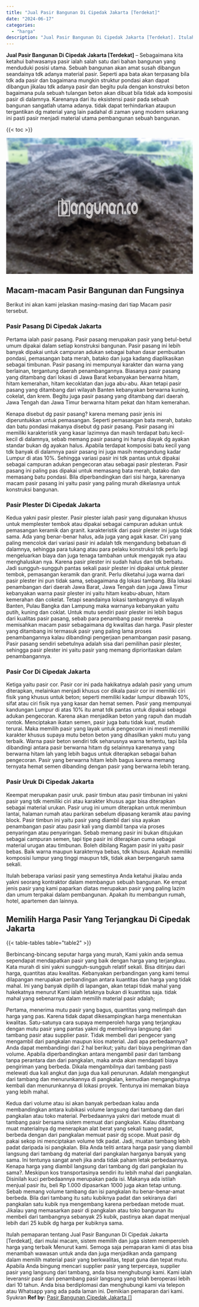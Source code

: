 ```yaml
---
title: "Jual Pasir Bangunan Di Cipedak Jakarta [Terdekat]"
date: "2024-06-17"
categories: 
  - "harga"
description: "Jual Pasir Bangunan Di Cipedak Jakarta [Terdekat]. Itulah pemaparan tentang Jual Pasir Bangunan Di Cipedak Jakarta [Terdekat], dari mulai macam, sistem mem..."
---
```


**Jual Pasir Bangunan Di Cipedak Jakarta \[Terdekat\]** – Sebagaimana kita ketahui bahwasanya pasir ialah salah satu dari bahan bangunan yang menduduki posisi utama. Sebuah bangunan akan amat susah dibangun seandainya tdk adanya material pasir. Seperti apa bata akan terpasang bila tdk ada pasir dan bagaimana mungkin struktur pondasi akan dapat dibangun jikalau tdk adanya pasir dan begitu pula dengan konstruksi beton bagaimana pula sebuah tulangan beton akan dibuat bila tidak ada komposisi pasir di dalamnya. Karenanya dari itu eksistensi pasir pada sebuah bangunan sangatlah utama adanya. tidak dapat terhindarkan ataupun tergantikan dg material yang lain padahal di zaman yang modern sekarang ini pasti pasir menjadi material utama pembangunan sebuah bangunan.

{{< toc >}}

![Jual Pasir Bangunan Di Cipedak Jakarta [Terdekat]](/images/jual-pasir-bangunan-38.png)

## Macam-macam Pasir Bangunan dan Fungsinya

Berikut ini akan kami jelaskan masing-masing dari tiap Macam pasir tersebut.

### Pasir Pasang Di Cipedak Jakarta

Pertama ialah pasir pasang. Pasir pasang merupakan pasir yang betul-betul umum dipakai dalam setiap konstruksi bangunan. Pasir pasang ini lebih banyak dipakai untuk campuran adukan sebagai bahan dasar pembuatan pondasi, pemasangan bata merah, batako dan juga kadang diaplikasikan sebagai timbunan. Pasir pasang ini mempunyai karakter dan warna yang berlainan, tergantung daerah penambangannya. Biasanya pasir pasang yang ditambang dari lokasi di Jawa Barat kebanyakan berwarna hitam, hitam kemerahan, hitam kecoklatan dan juga abu-abu. Akan tetapi pasir pasang yang ditambang dari wilayah Banten kebanyakan berwarna kuning, cokelat, dan krem. Begitu juga pasir pasang yang ditambang dari daerah Jawa Tengah dan Jawa Timur berwarna hitam pekat dan hitam kemerahan.

Kenapa disebut dg pasir pasang? karena memang pasir jenis ini diperuntukkan untuk pemasangan. Seperti pemasangan bata merah, batako dan batu pondasi makanya disebut dg pasir pasang. Pasir pasang ini memiliki karakteristik yang kasar lazimnya dan masih terdapat batu kecil-kecil di dalamnya, sebab memang pasir pasang ini hanya diayak dg ayakan standar bukan dg ayakan halus. Apabila terdapat komposisi batu kecil yang tdk banyak di dalamnya pasir pasang ini juga masih mengandung kadar Lumpur di atas 10%. Sehingga variasi pasir ini tdk pantas untuk dipakai sebagai campuran adukan pengecoran atau sebagai pasir plesteran. Pasir pasang ini paling pas dipakai untuk memasang bata merah, batako dan memasang batu pondasi. Bila diperbandingkan dari sisi harga, karenanya macam pasir pasang ini yaitu pasir yang paling murah dikelasnya untuk konstruksi bangunan.

### Pasir Plester Di Cipedak Jakarta

Kedua yakni pasir plester. Pasir plester ialah pasir yang digunakan khusus untuk memplester tembok atau dipakai sebagai campuran adukan untuk pemasangan keramik dan granit. karakteristik dari pasir plester ini juga tidak sama. Ada yang benar-benar halus, ada juga yang agak kasar. Ciri yang paling mencolok dari variasi pasir ini adalah tdk mengandung bebatuan di dalamnya, sehingga para tukang atau para pelaku konstruksi tdk perlu lagi mengeluarkan biaya dan juga tenaga tambahan untuk mengayak nya atau menghaluskan nya. Karena pasir plester ini sudah halus dan tdk berbatu. Jadi sungguh-sungguh pantas sekali pasir plester ini dipakai untuk plester tembok, pemasangan keramik dan granit. Perlu diketahui juga warna dari pasir plester ini pun tidak sama, sebagaimana dg lokasi tambang. Bila lokasi penambangan dari daerah Jawa Barat, Jawa Tengah dan juga Jawa Timur kebanyakan warna pasir plester ini yaitu hitam keabu-abuan, hitam kemerahan dan cokelat. Tetapi seandainya lokasi tambangnya di wilayah Banten, Pulau Bangka dan Lampung maka warnanya kebanyakan yaitu putih, kuning dan coklat. Untuk mutu sendiri pasir plester ini lebih bagus dari kualitas pasir pasang, sebab para penambang pasir mereka memisahkan macam pasir sebagaimana dg kwalitas dan harga. Pasir plester yang ditambang ini termasuk pasir yang paling lama proses penambangannya kalau dibandingi pengerjaan penambangan pasir pasang. Pasir pasang sendiri sebetulnya adalah sisa dari pemilihan pasir plester, sehingga pasir plester ini yaitu pasir yang memang diprioritaskan dalam penambangannya.

### Pasir Cor Di Cipedak Jakarta

Ketiga yaitu pasir cor. Pasir cor ini pada hakikatnya adalah pasir yang umum diterapkan, melainkan menjadi khusus cor dikala pasir cor ini memiliki ciri fisik yang khusus untuk beton; seperti memiliki kadar lumpur dibawah 10%, sifat atau ciri fisik nya yang kasar dan hemat semen. Pasir yang mempunyai kandungan Lumpur di atas 10% itu amat tdk pantas untuk dipakai sebagai adukan pengecoran. Karena akan menjadikan beton yang rapuh dan mudah rontok. Menciptakan ikatan semen, pasir juga batu tidak kuat, mudah terurai. Maka memilih pasir yang layak untuk pengecoran ini mesti memiliki karakter khusus supaya mutu beton beton yang dihasilkan yakni mutu yang terbaik. Warna pasir beton sendiri tdk seharusnya warna tertentu, tapi bila dibandingi antara pasir berwarna hitam dg selainnya karenanya yang berwarna hitam lah yang lebih bagus untuk diterapkan sebagai bahan pengecoran. Pasir yang berwarna hitam lebih bagus karena memang ternyata hemat semen dibanding dengan pasir yang berwarna lebih terang.

### Pasir Uruk Di Cipedak Jakarta

Keempat merupakan pasir uruk. pasir timbun atau pasir timbunan ini yakni pasir yang tdk memiliki ciri atau karakter khusus agar bisa diterapkan sebagai material urukan. Pasir urug ini umum diterapkan untuk menimbun lantai, halaman rumah atau parkiran sebelum dipasang keramik atau paving block. Pasir timbun ini yaitu pasir yang diambil dari sisa ayakan penambangan pasir atau pasir kali yang diambil tanpa via proses penyaringan atau penyaringan. Sebab memang pasir ini bukan ditujukan sebagai campuran semen, tapi tipe pasir ini diterapkan cuma sebagai material urugan atau timbunan. Boleh dibilang Ragam pasir ini yaitu pasir bebas. Baik warna maupun karakternya bebas, tdk khusus. Apakah memiliki komposisi lumpur yang tinggi maupun tdk, tidak akan berpengaruh sama sekali.

Itulah beberapa variasi pasir yang semestinya Anda ketahui jikalau anda yakni seorang kontraktor dalam membangun sebuah bangunan. Ke empat jenis pasir yang kami paparkan diatas merupakan pasir yang paling lazim dan umum terpakai dalam pembangunan. Apakah itu membangun rumah, hotel, apartemen dan lainnya.

## Memilih Harga Pasir Yang Terjangkau Di Cipedak Jakarta

{{< table-tables table="table2" >}}

Berbincang-bincang seputar harga yang murah, Kami yakin anda semua sependapat mendapatkan pasir yang baik dengan harga yang terjangkau. Kata murah di sini yakni sungguh-sungguh relatif sekali. Bisa ditinjau dari harga, quantitas atau kwalitas. Kebanyakan perbandingan yang kami temui dilapangan merupakan perbandingan antara kuantitas dan harga yang tidak mahal. Ini yang banyak dipilih di lapangan, akan tetapi tidak mahal yang hakekatnya menurut Kami ialah letaknya bukan di kuantitas saja. tidak mahal yang sebenarnya dalam memilih material pasir adalah;

Pertama, menerima mutu pasir yang bagus, quantitas yang melimpah dan harga yang pas. Karena tidak dapat dikesampingkan harga menentukan kwalitas. Satu-satunya cara supaya memperoleh harga yang terjangkau dengan mutu pasir yang pantas yakni dg membelinya langsung dari tambang pasir atau supplier pasir. Tidak membeli dari pengecer yang mengambil dari pangkalan maupun kios material. Jadi apa perbedaannya? Anda dapat membandingi dari 2 hal berikut; yaitu dari biaya pengiriman dan volume. Apabila diperbandingkan antara mengambil pasir dari tambang tanpa perantara dan dari pangkalan, maka anda akan mendapati biaya pengiriman yang berbeda. Dikala mengambilnya dari tambang pasti melewati dua kali angkut dan juga dua kali penurunan. Adalah mengangkut dari tambang dan menurunkannya di pangkalan, kemudian mengangkutnya kembali dan menurunkannya di lokasi proyek. Tentunya ini memakan biaya yang lebih mahal.

Kedua dari volume atau isi akan banyak perbedaan kalau anda membandingkan antara kubikasi volume langsung dari tambang dan dari pangkalan atau toko material. Perbedaannya yakni dari metode muat di tambang pasir bersama sistem memuat dari pangkalan. Kalau ditambang muat materialnya dg menerapkan alat berat yang sekali tuang padat, berbeda dengan dari pangkalan memuat pasir dg scope. Muat pasir dg pakai sekop ini menciptakan volume tdk padat. Jadi, muatan tambang lebih padat daripada isi pangkalan. Bila Anda teliti antara harga pasir yang diambil langsung dari tambang dg material dari pangkalan harganya banyak yang sama. Ini tentunya sangat aneh jika anda tidak paham letak perbedaannya. Kenapa harga yang diambil langsung dari tambang dg dari pangkalan itu sama?. Meskipun kos transportasinya sendiri itu lebih mahal dari pangkalan. Disinilah kuci perbedaannya merupakan pada isi. Makanya ada istilah menjual pasir itu, beli Rp 1.000 dipasarkan 1000 juga akan tetap untung. Sebab memang volume tambang dan isi pangkalan itu benar-benar-amat berbeda. Bila dari tambang itu satu kubiknya padat dan sekiranya dari pangkalan satu kubik nya mengembang karena perbedaan metode muat. Jikalau yang memasarkan pasir di pangkalan atau toko bangunan itu membeli dari tambangnya sebanyak 25 kubik, pastinya akan dapat menjual lebih dari 25 kubik dg harga per kubiknya sama.

Itulah pemaparan tentang Jual Pasir Bangunan Di Cipedak Jakarta \[Terdekat\], dari mulai macam, sistem memilih dan juga sistem memperoleh harga yang terbaik Menurut kami. Semoga saja pemaparan kami di atas bisa menambah wawasan untuk anda dan juga menjadikan anda gampang dalam memilih material pasir yang berkwalitas, tepat guna dan tepat mutu. Apabila Anda bingung mencari supplier pasir yang terpercaya, supplier pasir yang langsung dari tambang, anda bisa menghubungi kami. Kami ialah leveransir pasir dari penambang pasir langsung yang telah beroperasi lebih dari 10 tahun. Anda bisa berdiplomasi dan menghubungi kami via telepon atau Whatsapp yang ada pada laman ini. Demikian pemaparan dari kami. Syukran
**Ref by:** [Pasir Bangunan Cipedak Jakarta []](https://id.wikipedia.org/wiki/Pasir)
